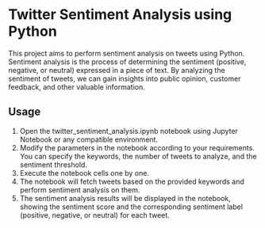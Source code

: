 # Twitter Sentiment Analysis using Python

This project aims to perform sentiment analysis on tweets using Python. Sentiment analysis is the process of determining the sentiment (positive, negative, or neutral) expressed in a piece of text. By analyzing the sentiment of tweets, we can gain insights into public opinion, customer feedback, and other valuable information.

## Usage
1. Open the twitter_sentiment_analysis.ipynb notebook using Jupyter Notebook or any compatible environment.
2. Modify the parameters in the notebook according to your requirements. You can specify the keywords, the number of tweets to analyze, and the sentiment threshold.
3. Execute the notebook cells one by one.
4. The notebook will fetch tweets based on the provided keywords and perform sentiment analysis on them.
5. The sentiment analysis results will be displayed in the notebook, showing the sentiment score and the corresponding sentiment label (positive, negative, or neutral) for each tweet.


